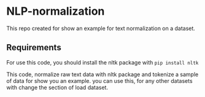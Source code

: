 # NLP-normalization
This repo created for show an example for text normalization on a dataset.

## Requirements
For use this code, you should install the nltk package with `pip install nltk`

This code, normalize raw text data with nltk package and tokenize a sample of data for show you an example.
you can use this, for any other datasets with change the section of load dataset.
